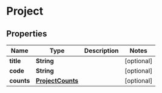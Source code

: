 

# Project


## Properties

| Name | Type | Description | Notes |
|------------ | ------------- | ------------- | -------------|
|**title** | **String** |  |  [optional] |
|**code** | **String** |  |  [optional] |
|**counts** | [**ProjectCounts**](ProjectCounts.md) |  |  [optional] |



